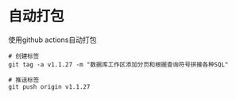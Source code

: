 # 自动打包

使用github actions自动打包

```shell
# 创建标签
git tag -a v1.1.27 -m "数据库工作区添加分页和根据查询符号拼接各种SQL"

# 推送标签
git push origin v1.1.27
```
